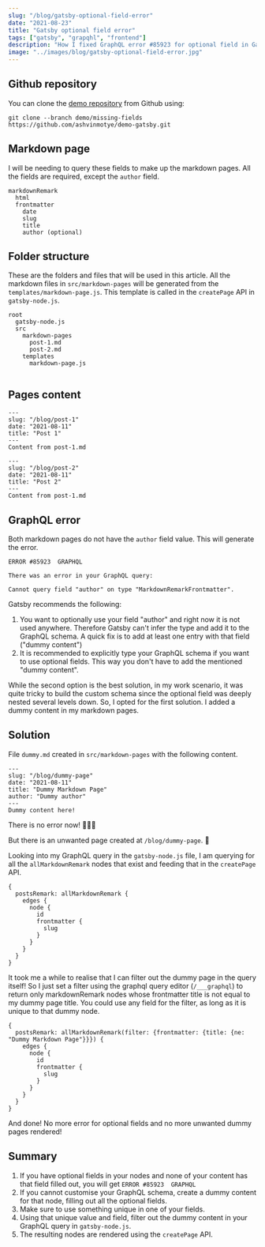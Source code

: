 ```yaml
---
slug: "/blog/gatsby-optional-field-error"
date: "2021-08-23"
title: "Gatsby optional field error"
tags: ["gatsby", "grapqhl", "frontend"]
description: "How I fixed GraphQL error #85923 for optional field in Gatsby."
image: "../images/blog/gatsby-optional-field-error.jpg"
---
```

## Github repository
You can clone the [demo repository](https://github.com/ashvinmotye/demo-gatsby) from Github using:

`git clone --branch demo/missing-fields https://github.com/ashvinmotye/demo-gatsby.git
`

## Markdown page
I will be needing to query these fields to make up the markdown pages. All the fields are required, except the `author` field.
```
markdownRemark
  html
  frontmatter
    date
    slug
    title
    author (optional)
```

## Folder structure
These are the folders and files that will be used in this article. All the markdown files in `src/markdown-pages` will be generated from the `templates/markdown-page.js`. This template is called in the `createPage` API in `gatsby-node.js`.
```
root
  gatsby-node.js
  src
    markdown-pages
      post-1.md
      post-2.md
    templates
      markdown-page.js
        
```
## Pages content
```
---
slug: "/blog/post-1"
date: "2021-08-11"
title: "Post 1"
---
Content from post-1.md
```
```
---
slug: "/blog/post-2"
date: "2021-08-11"
title: "Post 2"
---
Content from post-1.md
```

## GraphQL error
Both markdown pages do not have the `author` field value.
This will generate the error.
```
ERROR #85923  GRAPHQL

There was an error in your GraphQL query:

Cannot query field "author" on type "MarkdownRemarkFrontmatter".
```
Gatsby recommends the following:
1. You want to optionally use your field "author" and right now it is not used anywhere. Therefore Gatsby can't infer the type and add it to the GraphQL schema. A quick fix is to add at least one entry with that field ("dummy content")
1. It is recommended to explicitly type your GraphQL schema if you want to use optional fields. This way you don't have to add the mentioned "dummy content".

While the second option is the best solution, in my work scenario, it was quite tricky to build the custom schema since the optional field was deeply nested several levels down. So, I opted for the first solution. I added a dummy content in my markdown pages.

## Solution
File `dummy.md` created in `src/markdown-pages` with the following content.

```
---
slug: "/blog/dummy-page"
date: "2021-08-11"
title: "Dummy Markdown Page"
author: "Dummy author"
---
Dummy content here!
```
There is no error now! 🎉🎉🎉

But there is an unwanted page created at `/blog/dummy-page`. 🤦

Looking into my GraphQL query in the `gatsby-node.js` file, I am querying for all the `allMarkdownRemark` nodes that exist and feeding that in the `createPage` API.
```
{
  postsRemark: allMarkdownRemark {
    edges {
      node {
        id
        frontmatter {
          slug
        }
      }
    }
  }
}
```
It took me a while to realise that I can filter out the dummy page in the query itself! So I just set a filter using the graphql query editor (`/___graphql`) to return only markdownRemark nodes whose frontmatter title is not equal to my dummy page title. You could use any field for the filter, as long as it is unique to that dummy node.
```
{
  postsRemark: allMarkdownRemark(filter: {frontmatter: {title: {ne: "Dummy Markdown Page"}}}) {
    edges {
      node {
        id
        frontmatter {
          slug
        }
      }
    }
  }
}
```
And done! No more error for optional fields and no more unwanted dummy pages rendered!

## Summary
1. If you have optional fields in your nodes and none of your content has that field filled out, you will get `ERROR #85923  GRAPHQL`
1. If you cannot customise your GraphQL schema, create a dummy content for that node, filling out all the optional fields.
1. Make sure to use something unique in one of your fields.
1. Using that unique value and field, filter out the dummy content in your GraphQL query in `gatsby-node.js`.
1. The resulting nodes are rendered using the `createPage` API.